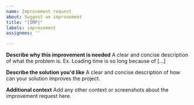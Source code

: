 ```yaml
---
name: Improvement request
about: Suggest an improvement
title: "[IMP]"
labels: improvement
assignees: ''

---
```


**Describe why this improvement is needed**
A clear and concise description of what the problem is. Ex. Loading time is so long because of [...]

**Describe the solution you'd like**
A clear and concise description of how can your solution improves the project.

**Additional context**
Add any other context or screenshots about the improvement request here.
